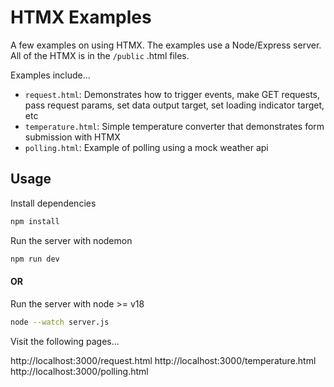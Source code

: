 # HTMX Examples

A few examples on using HTMX.
The examples use a Node/Express server. All of the HTMX is in the `/public` .html files.

Examples include...

-   `request.html`: Demonstrates how to trigger events, make GET requests, pass request params, set data output target, set loading indicator target, etc
-   `temperature.html`: Simple temperature converter that demonstrates form submission with HTMX
-   `polling.html`: Example of polling using a mock weather api

## Usage

Install dependencies

```bash
npm install
```

Run the server with nodemon

```bash
npm run dev
```

#### OR

Run the server with node >= v18

```bash
node --watch server.js
```

Visit the following pages...

http://localhost:3000/request.html
http://localhost:3000/temperature.html
http://localhost:3000/polling.html
